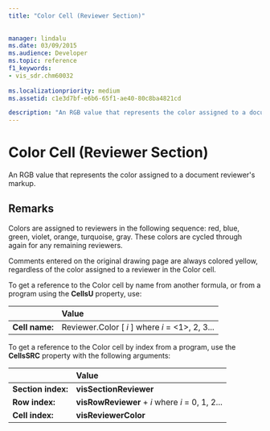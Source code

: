 ```yaml
---
title: "Color Cell (Reviewer Section)"
 
 
manager: lindalu
ms.date: 03/09/2015
ms.audience: Developer
ms.topic: reference
f1_keywords:
- vis_sdr.chm60032
 
ms.localizationpriority: medium
ms.assetid: c1e3d7bf-e6b6-65f1-ae40-80c8ba4821cd

description: "An RGB value that represents the color assigned to a document reviewer's markup."
---
```


# Color Cell (Reviewer Section)

An RGB value that represents the color assigned to a document reviewer's markup. 
  
## Remarks

Colors are assigned to reviewers in the following sequence: red, blue, green, violet, orange, turquoise, gray. These colors are cycled through again for any remaining reviewers. 
  
Comments entered on the original drawing page are always colored yellow, regardless of the color assigned to a reviewer in the Color cell. 
  
To get a reference to the Color cell by name from another formula, or from a program using the **CellsU** property, use: 
  
||Value |
|:-----|:-----|
| **Cell name:**  <br/> | Reviewer.Color [  *i*  ]            where  *i*  = <1>, 2, 3... |
   
To get a reference to the Color cell by index from a program, use the **CellsSRC** property with the following arguments: 
  
||Value |
|:-----|:-----|
| **Section index:**  <br/> |**visSectionReviewer** <br/> |
| **Row index:**  <br/> |**visRowReviewer** +  *i*            where  *i*  = 0, 1, 2... |
| **Cell index:**  <br/> |**visReviewerColor** <br/> |
   

